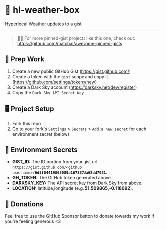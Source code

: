 # 🌈 hl-weather-box

Hyperlocal Weather updates to a gist

---
> 📌✨ For more pinned-gist projects like this one, check out: https://github.com/matchai/awesome-pinned-gists

## 🎒 Prep Work
1. Create a new public GitHub Gist (https://gist.github.com/)
1. Create a token with the `gist` scope and copy it. (https://github.com/settings/tokens/new)
1. Create a Dark Sky account (https://darksky.net/dev/register)
1. Copy the `Dark Sky API Secret Key`

## 🖥 Project Setup
1. Fork this repo
1. Go to your fork's `Settings` > `Secrets` > `Add a new secret` for each environment secret (below)

## 🤫 Environment Secrets
- **GIST_ID:** The ID portion from your gist url `https://gist.github.com/<github username>/`**`6d5f84419863089a167387da62dd7081`**.
- **GH_TOKEN:** The GitHub token generated above.
- **DARKSKY_KEY:** The API secret key from Dark Sky from above.
- **LOCATION:** latitude,longitude (e.g. **51.509865,-0.118092**).

## 💸 Donations

Feel free to use the GitHub Sponsor button to donate towards my work if you're feeling generous <3
